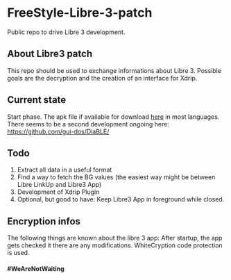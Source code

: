 # FreeStyle-Libre-3-patch

Public repo to drive Libre 3 development.

## About Libre3 patch

This repo should be used to exchange informations about Libre 3. Possible goals are the decryption and the creation of an interface for Xdrip.

## Current state

Start phase. The apk file if available for download [here](https://apkpure.com/de/search?q=libre+3) in most languages. There seems to be a second development ongoing here: https://github.com/gui-dos/DiaBLE/

## Todo

1. Extract all data in a useful format
2. Find a way to fetch the BG values (the easiest way might be between Libre LinkUp and Libre3 App)
3. Development of Xdrip Plugin
4. Optional, but good to have: Keep Libre3 App in foreground while closed.

## Encryption infos

The following things are known about the libre 3 app: After startup, the app gets checked it there are any modifications. WhiteCryption code protection is used.


#### #WeAreNotWaiting
